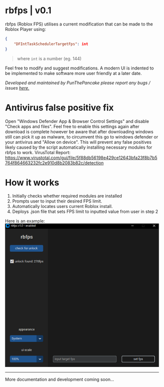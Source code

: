 # rbfps | v0.1
rbfps (Roblox FPS) utilises a current modification that can be made to the Roblox Player using:

```json
{
    "DFIntTaskSchedulerTargetFps": int
}
```

>where ```int``` is a number (eg. 144)

Feel free to modify and suggest modifications. A modern UI is indented to be implemented to make software more user friendly at a later date.

*Developed and maintained by PunThePancake please report any bugs / issues [here.](https://github.com/PunThePancake/rbfps/issues)*
# Antivirus false positive fix
Open "Windows Defender App & Browser Control Settings" and disable "Check apps and files". Feel free to enable this settings again after download is complete however be aware that after downloading windows still can pick it up as malware, to circumvent this go to windows defender or your antivirus and "Allow on device".
This will prevent any false positives likely caused by the script automatically installing necessary modules for rbfps to work.
 VirusTotal Report: https://www.virustotal.com/gui/file/5f88db56198e429ce12643bfa23f8b7b5764f864663232fc2e910d8b2083b82c/detection

# How it works
1. Initially checks whether required modules are installed
2. Prompts user to input their desired FPS limit.
3. Automatically locates users current Roblox install.
4. Deploys .json file that sets FPS limit to inputted value from user in step 2

Here is an example:
![example](https://github.com/PunThePancake/rbfps/blob/main/example.png)

---

More documentation and development coming soon...
